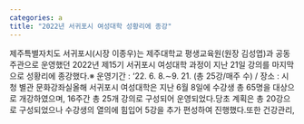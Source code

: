 ```yaml
---
categories: a
title: "2022년 서귀포시 여성대학 성황리에 종강"
---
```

제주특별자치도 서귀포시(시장 이종우)는 제주대학교 평생교육원(원장 김성엽)과 공동 주관으로 운영했던 2022년 제15기 서귀포시 여성대학 과정이 지난 21일 강의를 마지막으로 성황리에 종강했다.※ 운영기간 : ‘22. 6. 8.∼9. 21. (총 25강/매주 수) / 장소 : 시청 별관 문화강좌실올해 서귀포시 여성대학은 지난 6월 8일에 수강생 총 65명을 대상으로 개강하였으며, 16주간 총 25개 강의로 구성되어 운영되었다.당초 계획은 총 20강으로 구성되었으나 수강생의 열의에 힘입어 5강을 추가 편성하여 진행했다.또한 건강관리,